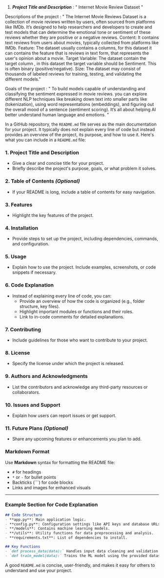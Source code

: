 1.   *****Project Title and Description***** : " Internet Movie Review Dataset "

Descriptions of the project :
                   " The Internet Movie Reviews Dataset is a collection of movie reviews written by users, often sourced from platforms like IMDb. It’s designed to help researchers and developers to create and test models that can determine the emotional tone or sentiment of these reviews whether they are positive or a negative reviews. 
Content: It contains text reviews from users about movies, typically collected from platforms like IMDb.
Feature: The dataset usually contains a columns, for this dataset it can contains the feature that is reviews in text form, that represents the user's opinion about a movie.
Target Variable: The dataset contain the target column , in this dataset the target variable should be Sentiment. This is often binary (positive/negative).
Size: The dataset may consist of thousands of labeled reviews for training, testing, and validating the different models."

Goals of the project :
              " To build models capable of understanding and classifying the sentiment expressed in movie reviews. you can explore different NLP techniques like breaking down text into smaller parts like (tokenization), using word representations (embeddings), and figuring out the overall mood of a sentence (sentiment scoring). It’s all about helping AI better understand human language and emotions. "





In a GitHub repository, the `README.md` file serves as the main documentation for your project. It typically does not explain every line of code but instead provides an overview of the project, its purpose, and how to use it. Here's what you can include in a `README.md` file:

### 1. **Project Title and Description**
   - Give a clear and concise title for your project.
   - Briefly describe the project's purpose, goals, or what problem it solves.

### 2. **Table of Contents** *(Optional)*
   - If your README is long, include a table of contents for easy navigation.

### 3. **Features**
   - Highlight the key features of the project.

### 4. **Installation**
   - Provide steps to set up the project, including dependencies, commands, and configuration.

### 5. **Usage**
   - Explain how to use the project. Include examples, screenshots, or code snippets if necessary.

### 6. **Code Explanation**
   - Instead of explaining every line of code, you can:
     - Provide an overview of how the code is organized (e.g., folder structure, key files).
     - Highlight important modules or functions and their roles.
     - Link to in-code comments for detailed explanations.

### 7. **Contributing**
   - Include guidelines for those who want to contribute to your project.

### 8. **License**
   - Specify the license under which the project is released.

### 9. **Authors and Acknowledgments**
   - List the contributors and acknowledge any third-party resources or collaborators.

### 10. **Issues and Support**
   - Explain how users can report issues or get support.

### 11. **Future Plans** *(Optional)*
   - Share any upcoming features or enhancements you plan to add.

### Markdown Format
Use **Markdown** syntax for formatting the README file:
- `#` for headings
- `*` or `-` for bullet points
- Backticks (```) for code blocks
- Links and images for enhanced visuals

---

### Example Section for Code Explanation

```markdown
## Code Structure
- **app.py**: Main application logic.
- **config.py**: Configuration settings like API keys and database URLs.
- **/models**: Contains machine learning models.
- **/utils**: Utility functions for data preprocessing and analysis.
- **requirements.txt**: List of dependencies to install.

## Key Functions
- `def process_data(data):` Handles input data cleaning and validation.
- `def train_model(data):` Trains the ML model using the provided dataset.
```

A good `README.md` is concise, user-friendly, and makes it easy for others to understand and use your project.
